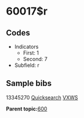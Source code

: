 # 60017$r

## Codes

-   Indicators
    -   First: 1
    -   Second: 7
-   Subfield: r

## Sample bibs

13345270 [Quicksearch](https://search.library.yale.edu/catalog/13345270) [VXWS](http://prodorbis.library.yale.edu:7014/vxws/GetHoldingsService?bibId=13345270)

**Parent topic:**[600](../../tags/600/600.md)


